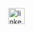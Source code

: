 [<img alt="linkedin" width="32px" src="https://cdn2.iconfinder.com/data/icons/social-media-2285/512/1_Linkedin_unofficial_colored_svg-512.png"/>][linkedin]

[linkedin]: [https://linkedin.com/in/aaronmamparo]
